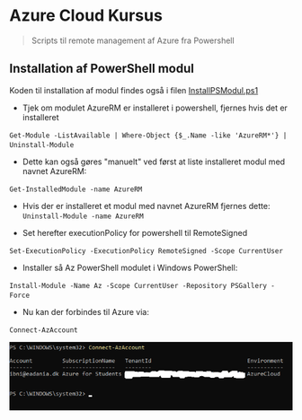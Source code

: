 # Azure Cloud Kursus
>Scripts til remote management af Azure fra Powershell
## Installation af PowerShell modul
Koden til installation af modul findes også i filen [InstallPSModul.ps1](https://github.com/ibhelmer/AzureCloudKursus/blob/main/InstallPSModul.ps1)

* Tjek om modulet AzureRM er installeret i powershell, fjernes hvis det er installeret

`Get-Module -ListAvailable | Where-Object {$_.Name -like 'AzureRM*'} | Uninstall-Module`

* Dette kan også gøres "manuelt" ved først at liste installeret modul med navnet AzureRM:

`Get-InstalledModule -name AzureRM`

* Hvis der er installeret et modul med navnet AzureRM fjernes dette:
`Uninstall-Module -name AzureRM`

* Set herefter executionPolicy for powershell til RemoteSigned 

`Set-ExecutionPolicy -ExecutionPolicy RemoteSigned -Scope CurrentUser`

* Installer så Az PowerShell modulet i Windows PowerShell:

`Install-Module -Name Az -Scope CurrentUser -Repository PSGallery -Force`

* Nu kan der forbindes til Azure via:

`Connect-AzAccount`

![Screenshot af oprette forbindelse](https://github.com/ibhelmer/AzureCloudKursus/blob/main/images/ConnectAZ.png)

